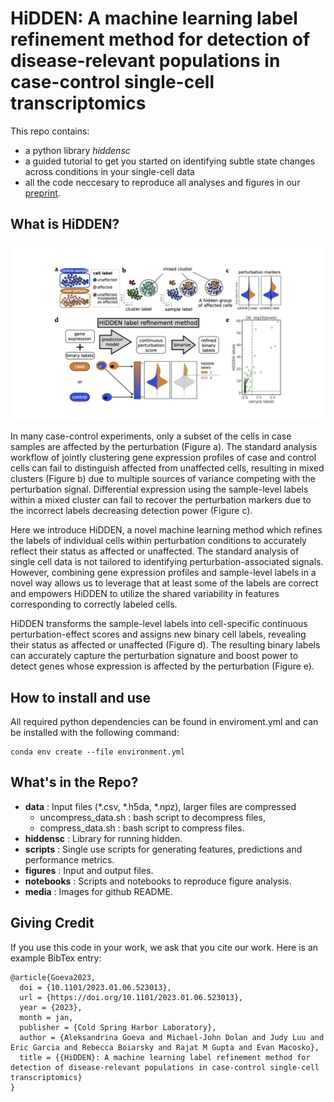 # HiDDEN: A machine learning label refinement method for detection of disease-relevant populations in case-control single-cell transcriptomics

This repo contains:
* a python library *hiddensc*
* a guided tutorial to get you started on identifying subtle state changes across conditions in your single-cell data
* all the code neccesary to reproduce all analyses and figures in our [preprint](https://www.biorxiv.org/content/10.1101/2023.01.06.523013v1). 

## What is HiDDEN?
![Figure 1](media/Figure1.jpeg)

In many case-control experiments, only a subset of the cells in case samples are affected by the perturbation (Figure a). The standard analysis workflow of jointly clustering gene expression profiles of case and control cells can fail to distinguish affected from unaffected cells, resulting in mixed clusters (Figure b) due to multiple sources of variance competing with the perturbation signal. Differential expression using the sample-level labels within a mixed cluster can fail to recover the perturbation markers due to the incorrect labels decreasing detection power (Figure c). 

Here we introduce HiDDEN, a novel machine learning method which refines the labels of individual cells within perturbation conditions to accurately reflect their status as affected or unaffected. The standard analysis of single cell data is not tailored to identifying perturbation-associated signals. However, combining gene expression profiles and sample-level labels in a novel way allows us to leverage that at least some of the labels are correct and empowers HiDDEN to utilize the shared variability in features corresponding to correctly labeled cells.

HiDDEN transforms the sample-level labels into cell-specific continuous perturbation-effect scores and assigns new binary cell labels, revealing their status as affected or unaffected (Figure d). The resulting binary labels can accurately capture the perturbation signature and boost power to detect genes whose expression is affected by the perturbation (Figure e).

## How to install and use
All required python dependencies can be found in enviroment.yml and can be installed with the following command:
```
conda env create --file environment.yml
```

## What's in the Repo?

- **data** : Input files (*.csv, *.h5da, *.npz), larger files are compressed
  - uncompress_data.sh : bash script to decompress files,
  - compress_data.sh : bash script to compress files.
- **hiddensc** : Library for running hidden.
- **scripts** : Single use scripts for generating features, predictions and performance metrics.
- **figures** : Input and output files.
- **notebooks** : Scripts and notebooks to reproduce figure analysis.
- **media** : Images for github README.

## Giving Credit
If you use this code in your work, we ask that you cite our work. Here is an example BibTex entry:

```
@article{Goeva2023,
  doi = {10.1101/2023.01.06.523013},
  url = {https://doi.org/10.1101/2023.01.06.523013},
  year = {2023},
  month = jan,
  publisher = {Cold Spring Harbor Laboratory},
  author = {Aleksandrina Goeva and Michael-John Dolan and Judy Luu and Eric Garcia and Rebecca Boiarsky and Rajat M Gupta and Evan Macosko},
  title = {{HiDDEN}: A machine learning label refinement method for detection of disease-relevant populations in case-control single-cell transcriptomics}
}
```






